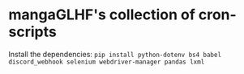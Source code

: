 # mangaGLHF's collection of cron-scripts

Install the dependencies:
`pip install python-dotenv bs4 babel discord_webhook selenium webdriver-manager pandas lxml`